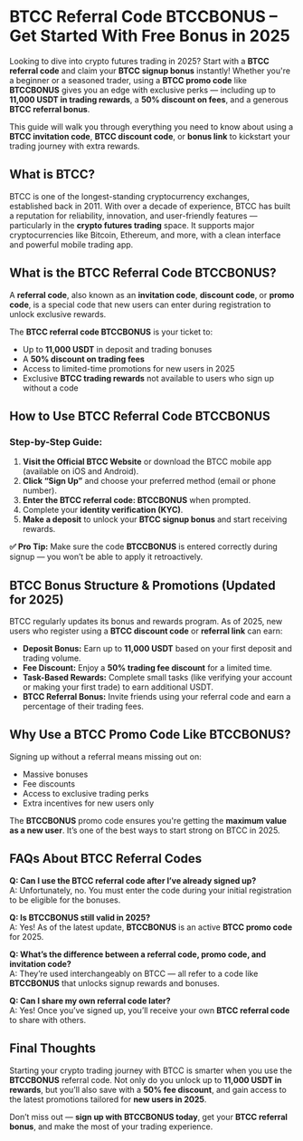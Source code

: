 

  <h1>BTCC Referral Code BTCCBONUS – Get Started With Free Bonus in 2025</h1>

  <p>Looking to dive into crypto futures trading in 2025? Start with a <strong>BTCC referral code</strong> and claim your <strong>BTCC signup bonus</strong> instantly! Whether you're a beginner or a seasoned trader, using a <strong>BTCC promo code</strong> like <strong>BTCCBONUS</strong> gives you an edge with exclusive perks — including up to <strong>11,000 USDT in trading rewards</strong>, a <strong>50% discount on fees</strong>, and a generous <strong>BTCC referral bonus</strong>.</p>

  <p>This guide will walk you through everything you need to know about using a <strong>BTCC invitation code</strong>, <strong>BTCC discount code</strong>, or <strong>bonus link</strong> to kickstart your trading journey with extra rewards.</p>

  <h2>What is BTCC?</h2>
  <p>BTCC is one of the longest-standing cryptocurrency exchanges, established back in 2011. With over a decade of experience, BTCC has built a reputation for reliability, innovation, and user-friendly features — particularly in the <strong>crypto futures trading</strong> space. It supports major cryptocurrencies like Bitcoin, Ethereum, and more, with a clean interface and powerful mobile trading app.</p>

  <h2>What is the BTCC Referral Code BTCCBONUS?</h2>
  <p>A <strong>referral code</strong>, also known as an <strong>invitation code</strong>, <strong>discount code</strong>, or <strong>promo code</strong>, is a special code that new users can enter during registration to unlock exclusive rewards.</p>

  <p>The <strong>BTCC referral code BTCCBONUS</strong> is your ticket to:</p>
  <ul>
    <li>Up to <strong>11,000 USDT</strong> in deposit and trading bonuses</li>
    <li>A <strong>50% discount on trading fees</strong></li>
    <li>Access to limited-time promotions for new users in 2025</li>
    <li>Exclusive <strong>BTCC trading rewards</strong> not available to users who sign up without a code</li>
  </ul>

  <h2>How to Use BTCC Referral Code BTCCBONUS</h2>

  <h3>Step-by-Step Guide:</h3>
  <ol>
    <li><strong>Visit the Official BTCC Website</strong> or download the BTCC mobile app (available on iOS and Android).</li>
    <li><strong>Click “Sign Up”</strong> and choose your preferred method (email or phone number).</li>
    <li><strong>Enter the BTCC referral code: BTCCBONUS</strong> when prompted.</li>
    <li>Complete your <strong>identity verification (KYC)</strong>.</li>
    <li><strong>Make a deposit</strong> to unlock your <strong>BTCC signup bonus</strong> and start receiving rewards.</li>
  </ol>

  <p><strong>✅ Pro Tip:</strong> Make sure the code <strong>BTCCBONUS</strong> is entered correctly during signup — you won’t be able to apply it retroactively.</p>

  <h2>BTCC Bonus Structure & Promotions (Updated for 2025)</h2>

  <p>BTCC regularly updates its bonus and rewards program. As of 2025, new users who register using a <strong>BTCC discount code</strong> or <strong>referral link</strong> can earn:</p>
  <ul>
    <li><strong>Deposit Bonus:</strong> Earn up to <strong>11,000 USDT</strong> based on your first deposit and trading volume.</li>
    <li><strong>Fee Discount:</strong> Enjoy a <strong>50% trading fee discount</strong> for a limited time.</li>
    <li><strong>Task-Based Rewards:</strong> Complete small tasks (like verifying your account or making your first trade) to earn additional USDT.</li>
    <li><strong>BTCC Referral Bonus:</strong> Invite friends using your referral code and earn a percentage of their trading fees.</li>
  </ul>

  <h2>Why Use a BTCC Promo Code Like BTCCBONUS?</h2>

  <p>Signing up without a referral means missing out on:</p>
  <ul>
    <li>Massive bonuses</li>
    <li>Fee discounts</li>
    <li>Access to exclusive trading perks</li>
    <li>Extra incentives for new users only</li>
  </ul>

  <p>The <strong>BTCCBONUS</strong> promo code ensures you're getting the <strong>maximum value as a new user</strong>. It’s one of the best ways to start strong on BTCC in 2025.</p>

  <h2>FAQs About BTCC Referral Codes</h2>

  <p><strong>Q: Can I use the BTCC referral code after I’ve already signed up?</strong><br>
  A: Unfortunately, no. You must enter the code during your initial registration to be eligible for the bonuses.</p>

  <p><strong>Q: Is BTCCBONUS still valid in 2025?</strong><br>
  A: Yes! As of the latest update, <strong>BTCCBONUS</strong> is an active <strong>BTCC promo code</strong> for 2025.</p>

  <p><strong>Q: What’s the difference between a referral code, promo code, and invitation code?</strong><br>
  A: They’re used interchangeably on BTCC — all refer to a code like <strong>BTCCBONUS</strong> that unlocks signup rewards and bonuses.</p>

  <p><strong>Q: Can I share my own referral code later?</strong><br>
  A: Yes! Once you’ve signed up, you’ll receive your own <strong>BTCC referral code</strong> to share with others.</p>

  <h2>Final Thoughts</h2>

  <p>Starting your crypto trading journey with BTCC is smarter when you use the <strong>BTCCBONUS</strong> referral code. Not only do you unlock up to <strong>11,000 USDT in rewards</strong>, but you’ll also save with a <strong>50% fee discount</strong>, and gain access to the latest promotions tailored for <strong>new users in 2025</strong>.</p>

  <p>Don’t miss out — <strong>sign up with BTCCBONUS today</strong>, get your <strong>BTCC referral bonus</strong>, and make the most of your trading experience.</p>

</body>
</html>
